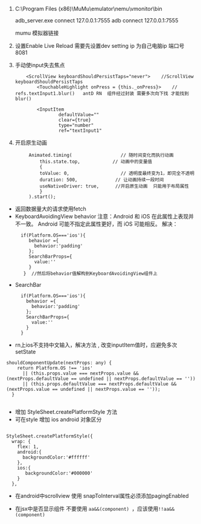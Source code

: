 1. C:\Program Files (x86)\MuMu\emulator\nemu\vmonitor\bin

    adb_server.exe connect 127.0.0.1:7555 
      adb connect 127.0.0.1:7555

    mumu 模拟器链接
2. 设置Enable Live Reload
    需要先设置dev setting   ip 为自己电脑ip  端口号  8081

4. 手动使input失去焦点
    ```
        <ScrollView keyboardShouldPersistTaps="never">    //ScrollView      keyboardShouldPersistTaps
            <TouchableHighlight onPress = {this._onPress}>    //  refs.textInput1.blur()   antD RN  组件经过封装 需要多次向下找 才能找到blur()

            <InputItem
                    defaultValue=""
                    clear={true}
                    type="number"
                    ref="textInput1"

    ```
5. 开启原生动画  
   ```
        Animated.timing(                  // 随时间变化而执行动画
            this.state.top,            // 动画中的变量值
            {
            toValue: 0,                   // 透明度最终变为1，即完全不透明
            duration: 500,              // 让动画持续一段时间
            useNativeDriver: true,      //开启原生动画  只能用于布局属性
            }
        ).start();
   ```

- 返回数据量大的请求使用fetch
- KeyboardAvoidingView 
    behavior
    注意：Android 和 iOS 在此属性上表现并不一致。 Android 可能不指定此属性更好，而 iOS 可能相反。
    解决：
   ```
     if(Platform.OS==='ios'){
        behavior ={
          behavior:'padding'
        };
        SearchBarProps={
          value:''
        } 
      }  //然后将behavior值解构到KeyboardAvoidingView组件上
   ```
- SearchBar 
  ``` 
    if(Platform.OS==='ios'){
      behavior ={
        behavior:'padding'
      };
      SearchBarProps={
        value:''
      } 
    }
  ```
- rn上ios不支持中文输入，解决方法 , 改变inputItem值时，应避免多次setState

```
shouldComponentUpdate(nextProps: any) {
    return Platform.OS !== 'ios'
      || (this.props.value === nextProps.value && (nextProps.defaultValue == undefined || nextProps.defaultValue == ''))
      || (this.props.defaultValue === nextProps.defaultValue && (nextProps.value == undefined || nextProps.value == ''));
  }


```

- 增加 StyleSheet.createPlatformStyle 方法
- 可在style 增加 ios android 对象区分

```

StyleSheet.createPlatformStyle({
  wrap: {
    flex: 1,
    android:{
      backgroundColor:'#ffffff'
    },
    ios:{
       backgroundColor:'#000000'
    }
  },

```


- 在android中scrollview 使用 snapToInterval属性必须添加pagingEnabled

- 在jsx中是否显示组件 不要使用 ```aa&&(component) ```，应该使用```!!aa&&(component)```
